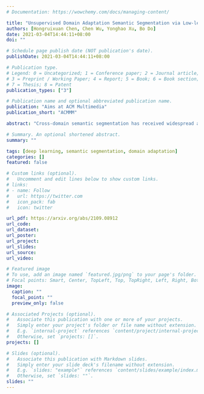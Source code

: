 ```yaml
---
# Documentation: https://wowchemy.com/docs/managing-content/

title: "Unsupervised Domain Adaptation Semantic Segmentation via Low-level Edge Information Transfer"
authors: [Hongruixuan Chen, Chen Wu, Yonghao Xu, Bo Do]
date: 2021-03-04T14:44:11+08:00
doi: ""

# Schedule page publish date (NOT publication's date).
publishDate: 2021-03-04T14:44:11+08:00

# Publication type.
# Legend: 0 = Uncategorized; 1 = Conference paper; 2 = Journal article;
# 3 = Preprint / Working Paper; 4 = Report; 5 = Book; 6 = Book section;
# 7 = Thesis; 8 = Patent
publication_types: ["3"]

# Publication name and optional abbreviated publication name.
publication: "Aims at ACM Multimedia"
publication_short: "ACMMM"

abstract: "Cross-domain semantic segmentation has received widespread attention over the past years, which aims to make models trained on synthetic data (source domain) adapt to real images (target domain). Previous feature-level adversarial learning methods only consider adapting models on the high-level semantic features. However, the large domain gap between source and target domains in the high-level semantic features makes accurate adaptation difficult. In this paper, we present the first attempt at explicitly using low-level edge information, which has a small domain shift between source and target domains, to guide the semantic segmentation over the target domain. To this end, a dual-stream domain adaptation architecture is proposed, which uses an independent edge stream to process edge information, thereby generating high quality semantic boundaries over the target domain. Then, an edge consistency loss is presented to align target semantic predictions with produced boundaries. Moreover, we further propose two entropy reweighting methods for semantic adversarial learning and self-supervised training, respectively, which can further enhance the adaptation performance of our architecture. Comprehensive experiments on two benchmark datasets demonstrate the superiority of our architecture compared with state-of-the-art methods."

# Summary. An optional shortened abstract.
summary: ""

tags: [deep learning, semantic segmentation, domain adaptation]
categories: []
featured: false

# Custom links (optional).
#   Uncomment and edit lines below to show custom links.
# links:
# - name: Follow
#   url: https://twitter.com
#   icon_pack: fab
#   icon: twitter

url_pdf: https://arxiv.org/abs/2109.08912
url_code:
url_dataset:
url_poster:
url_project:
url_slides:
url_source:
url_video:

# Featured image
# To use, add an image named `featured.jpg/png` to your page's folder. 
# Focal points: Smart, Center, TopLeft, Top, TopRight, Left, Right, BottomLeft, Bottom, BottomRight.
image:
  caption: ""
  focal_point: ""
  preview_only: false

# Associated Projects (optional).
#   Associate this publication with one or more of your projects.
#   Simply enter your project's folder or file name without extension.
#   E.g. `internal-project` references `content/project/internal-project/index.md`.
#   Otherwise, set `projects: []`.
projects: []

# Slides (optional).
#   Associate this publication with Markdown slides.
#   Simply enter your slide deck's filename without extension.
#   E.g. `slides: "example"` references `content/slides/example/index.md`.
#   Otherwise, set `slides: ""`.
slides: ""
---
```

